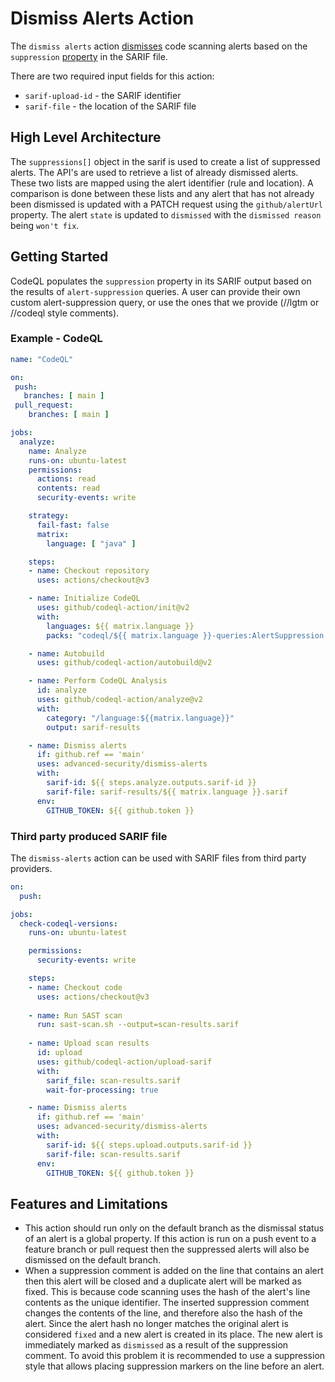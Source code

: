 # Dismiss Alerts Action 

The `dismiss alerts` action [dismisses](https://docs.github.com/en/code-security/code-scanning/automatically-scanning-your-code-for-vulnerabilities-and-errors/managing-code-scanning-alerts-for-your-repository) code scanning alerts based on the `suppression` [property](https://docs.oasis-open.org/sarif/sarif/v2.0/csprd02/sarif-v2.0-csprd02.html#_Toc10127852) in the SARIF file. 

There are two required input fields for this action: 
- `sarif-upload-id` - the SARIF identifier
- `sarif-file` - the location of the SARIF file

## High Level Architecture 

The `suppressions[]` object in the sarif is used to create a list of suppressed alerts. The API's are used to retrieve a list of already dismissed alerts. These two lists are mapped using the alert identifier (rule and location).  A comparison is done between these lists and any alert that has not already been dismissed is updated with a PATCH request using the `github/alertUrl` property. The alert `state` is updated to `dismissed` with the `dismissed reason` being `won't fix`.

## Getting Started 

CodeQL populates the `suppression` property in its SARIF output based on the results of `alert-suppression` queries. A user can provide their own custom alert-suppression query, or use the ones that we provide (//lgtm or //codeql style comments).

### Example - CodeQL 

```yaml
name: "CodeQL"

on:
 push:
   branches: [ main ]
 pull_request:
    branches: [ main ]

jobs:
  analyze:
    name: Analyze
    runs-on: ubuntu-latest
    permissions:
      actions: read
      contents: read
      security-events: write

    strategy:
      fail-fast: false
      matrix:
        language: [ "java" ]

    steps:
    - name: Checkout repository
      uses: actions/checkout@v3

    - name: Initialize CodeQL
      uses: github/codeql-action/init@v2
      with:
        languages: ${{ matrix.language }}
        packs: "codeql/${{ matrix.language }}-queries:AlertSuppression.ql"

    - name: Autobuild
      uses: github/codeql-action/autobuild@v2

    - name: Perform CodeQL Analysis
      id: analyze
      uses: github/codeql-action/analyze@v2
      with:
        category: "/language:${{matrix.language}}"
        output: sarif-results

    - name: Dismiss alerts
      if: github.ref == 'main'
      uses: advanced-security/dismiss-alerts
      with:
        sarif-id: ${{ steps.analyze.outputs.sarif-id }}
        sarif-file: sarif-results/${{ matrix.language }}.sarif
      env:
        GITHUB_TOKEN: ${{ github.token }}
```

### Third party produced SARIF file 

The `dismiss-alerts` action can be used with SARIF files from third party providers.

``` yaml
on:
  push:

jobs:
  check-codeql-versions:
    runs-on: ubuntu-latest

    permissions:
      security-events: write

    steps:
    - name: Checkout code
      uses: actions/checkout@v3
    
    - name: Run SAST scan
      run: sast-scan.sh --output=scan-results.sarif
      
    - name: Upload scan results
      id: upload
      uses: github/codeql-action/upload-sarif
      with:
        sarif_file: scan-results.sarif
        wait-for-processing: true

    - name: Dismiss alerts
      if: github.ref == 'main'    
      uses: advanced-security/dismiss-alerts
      with:
        sarif-id: ${{ steps.upload.outputs.sarif-id }}
        sarif-file: scan-results.sarif
      env:
        GITHUB_TOKEN: ${{ github.token }}        
```

## Features and Limitations 

- This action should run only on the default branch as the dismissal status of an alert is a global property. If this action is run on a push event to a feature branch or pull request then the suppressed alerts will also be dismissed on the default branch. 
- When a suppression comment is added on the line that contains an alert then this alert will be closed and a duplicate alert will be marked as fixed. This is because code scanning uses the hash of the alert's line contents as the unique identifier. The inserted suppression comment changes the contents of the line, and therefore also the hash of the alert. Since the alert hash no longer matches the original alert is considered `fixed` and a new alert is created in its place. The new alert is immediately marked as `dismissed` as a result of the suppression comment. To avoid this problem it is recommended to use a suppression style that allows placing suppression markers on the line before an alert.
